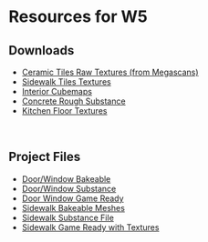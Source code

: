 # Resources for W5

<h2>Downloads</h2>
<ul>
<li><a class="instructure_file_link inline_disabled" href="https://www.dropbox.com/s/jd6zzq00n4re25z/Megascans_CeramicTiles.zip?dl=0" target="_blank">Ceramic Tiles Raw Textures (from Megascans)</a></li>
<li><a class="instructure_file_link inline_disabled" href="https://www.dropbox.com/s/gqu48pepxlpm2jj/SidewalkTilesTextures.zip?dl=0" target="_blank">Sidewalk Tiles Textures</a></li>
<li><a class="instructure_file_link inline_disabled" href="https://www.dropbox.com/s/chfiqq3yfdxsa6x/InteriorCubemaps.zip?dl=0" target="_blank">Interior Cubemaps</a></li>
<li><a class="instructure_file_link inline_disabled" href="https://www.dropbox.com/s/9w3ejw01ubeigqp/concrete_rough_cracked.sbsar?dl=0" target="_blank">Concrete Rough Substance</a></li>
<li><a class="instructure_file_link inline_disabled" href="https://www.dropbox.com/s/b44qqmowcibsqy3/KitchenFloor_Textures.zip?dl=0" target="_blank">Kitchen Floor Textures</a></li>
</ul>
<p>&nbsp;</p>
<h2>Project Files</h2>
<ul>
<li><a class="instructure_file_link inline_disabled" href="https://www.dropbox.com/s/q5vy02p51cpl35d/DoorWindowBakeable.zip?dl=0" target="_blank">Door/Window Bakeable</a></li>
<li><a class="instructure_file_link inline_disabled" href="https://www.dropbox.com/s/optnbul80dpj6rc/DoorWindow.spp?dl=0" target="_blank">Door/Window Substance</a></li>
<li><a class="instructure_file_link inline_disabled" href="https://www.dropbox.com/s/q69bh5xt819uirv/DoorWindowGameReady.zip?dl=0" target="_blank">Door Window Game Ready</a></li>
<li><a class="instructure_file_link inline_disabled" href="https://www.dropbox.com/s/tk5m2opnncra4wi/Sidewalk_Bakeable.zip?dl=0" target="_blank">Sidewalk Bakeable Meshes</a></li>
<li><a class="instructure_file_link inline_disabled" href="https://www.dropbox.com/s/43cuf6l5x90pz91/Sidewalk.spp?dl=0" target="_blank">Sidewalk Substance File</a></li>
<li><a class="instructure_file_link inline_disabled" href="https://www.dropbox.com/s/gqu48pepxlpm2jj/SidewalkTilesTextures.zip?dl=0" target="_blank">Sidewalk Game Ready with Textures</a></li>
</ul>
